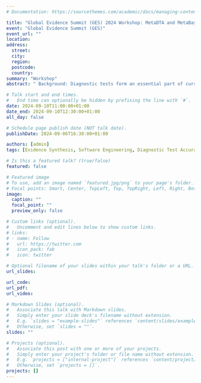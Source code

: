 ```yaml
---
# Documentation: https://sourcethemes.com/academic/docs/managing-content/

title: "Global Evidence Summit (GES) 2024 Workshop: MetaDTA and MetaBayesDTA: interactive web applications to conduct meta-analysis of diagnostic test accuracy studies"
event: "Global Evidence Summit (GES)"
event_url: ""
location:
address:
  street:
  city:
  region:
  postcode:
  country:
summary: "Workshop"
abstract: " Background: Diagnostic tests form an essential part of current medical practices aiming to distinguish between patients with the disease and healthy individuals. They are used across a diverse range of healthcare settings and are often a prerequisite to identifying treatment options and enabling access to services. Recommended statistical methods for meta-analysis of diagnostic test accuracy (DTA) studies require the fitting of complex nonstandard statistical models, which can be a barrier to their application. MetaDTA (https://crsu.shinyapps.io/MetaDTA/) is a free interactive online application that meta-analyzes DTA studies using the bivariate model, plots the summary receiver operating characteristic (SROC) curve, encourages sensitivity analysis, and incorporates quality assessment results from the QUADAS-2 tool. MetaBayesDTA (https://crsu.shinyapps.io/MetaBayesDTA/) is a version that extends the functionality to allow for imperfect gold standards, subgroup analysis, meta-regression, and comparative test accuracy evaluation. Both apps produce visualizations that facilitate the communication of results to all stakeholders, including patients and healthcare professionals. Due to the rich feature set and user-friendly “point and click” interface of these apps, this workshop should appeal to a wide audience, including non–statistical experts. Objectives: To illustrate how MetaDTA and MetaBayesDTA can be used to conduct DTA meta-analyses (using methods recommended in Version 2 of the Cochrane Handbook) and for participants to get hands-on experience of using the apps in a structured and supportive environment Description: This workshop will • demonstrate how MetaDTA and MetaBayesDTA can be used to conduct a Cochrane DTA meta-analysis using an example from a Cochrane review and • demonstrate the wide array of interactive functions available within MetaDTA and MetaBayesDTA. Interaction plans: During this workshop, we will • provide participants with a data set and worksheet designed to guide them, at their own pace, through the stages of conducting an analysis in MetaDTA and MetaBayesDTA and • provide time for questions, discussion, and feedback. Topics covered will include loading data, customizing SROC plots, obtaining statistics, visualizing study quality results and covariate effects, conducting sensitivity analyses, and exporting tables and figures. All participants must bring a laptop or tablet or may share with another participant. "

# Talk start and end times.
#   End time can optionally be hidden by prefixing the line with `#`.
date: 2024-09-10T11:00:00+01:00
date_end: 2024-09-10T12:30:00+01:00
all_day: false

# Schedule page publish date (NOT talk date).
publishDate: 2024-09-06T16:30:00+01:00

authors: [admin]
tags: [Evidence Synthesis, Software Engineering, Diagnostic Test Accuracy, R Shiny]

# Is this a featured talk? (true/false)
featured: false

# Featured image
# To use, add an image named `featured.jpg/png` to your page's folder. 
# Focal points: Smart, Center, TopLeft, Top, TopRight, Left, Right, BottomLeft, Bottom, BottomRight.
image:
  caption: ""
  focal_point: ""
  preview_only: false

# Custom links (optional).
#   Uncomment and edit lines below to show custom links.
# links:
# - name: Follow
#   url: https://twitter.com
#   icon_pack: fab
#   icon: twitter

# Optional filename of your slides within your talk's folder or a URL.
url_slides:

url_code:
url_pdf:
url_video:

# Markdown Slides (optional).
#   Associate this talk with Markdown slides.
#   Simply enter your slide deck's filename without extension.
#   E.g. `slides = "example-slides"` references `content/slides/example-slides.md`.
#   Otherwise, set `slides = ""`.
slides: ""

# Projects (optional).
#   Associate this post with one or more of your projects.
#   Simply enter your project's folder or file name without extension.
#   E.g. `projects = ["internal-project"]` references `content/project/deep-learning/index.md`.
#   Otherwise, set `projects = []`.
projects: []
---
```


